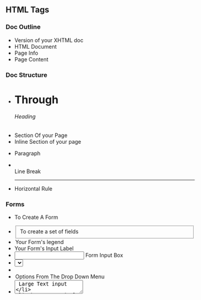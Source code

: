 ## HTML Tags

### Doc Outline

- <!DOCTYPE> Version of your XHTML doc
- <html> HTML Document
- <head> Page Info
- <body> Page Content 

### Doc Structure

-  <h1> Through <h6> Heading
- <div> Section Of your Page
- <span> Inline Section of your page
- <p> Paragraph
- <br /> Line Break
- <hr></hr> Horizontal Rule

### Forms

- <form> To Create A Form
- <fieldset> To create a set of fields
- <legend> Your Form's legend
- <label /> Your Form's Input Label
- <input /> Form Input Box
- <select> Drop Down Menu Box
- <optgroup> A Group of Options
- <option> Options From The Drop Down Menu
- <textarea> Large Text input
- <button> A simple Button


### Input Type Fields

- <input type="url"> To enter a URL
- <input type="range"> A slider to let you choose which number you wish
- <input type="tel"> An input field to let you enter your phone number
- <input type="datetime-local"> An input field which lets you select the day from a calendar
- <input type="month"> An input field which lets you select the month from a calendar
- <input type="week"> An input field which lets you select the week from a calendar
- <input type="color"> An input field which lets you choose the color you want from a palette
- <input type="text"/> <datalist id="profs"> <option val="dj"> <option val="pol2626"> </datalist>An input suggestion field
- 


### Links

- <a href=""> A Page Hyperlink you want to be redirected to
- <a href="mailto: x"> This sends an email to the x recipient
- <a name="name"> Anchor Tag
- <a href="#name"> Link to another page on the website or some other route


### Lists

- <ul> Unordered List

- <ol> Ordered List

- <li> List Item

- <dl> Definition List

- <dt> Defintion Term

- <dd> Term Description


### Page Info

- <base /> Base URL

- <meta /> Meta Data

- <title> Title

- <link /> Relevant Resource

- <style >   Style Resource

- <bdo> To override the text direction

- <template> store some content and hide it when the page loads only display it to JS

- <meter> measure data in a specific range

- <dialog> dialog box

- <details> create an interactive widget that the user can open and close

- <progress> display the progress of a task aka progress bar for your website


### Tables

- <table> To Create A New Table

- <caption> To create a caption for your table

- <thread> Thread

- <tbody> Your table's body

- <tfoot> Your Table Footer

- <colgroup> A Column Group

- <col> Your Table Column

- <tr> Table Row

- <th> Your Table's header for that cell

- <td> The data you will place in your table cell

### HTML5 Page Layout

- ![HTML5 Page Layout](https://user-images.githubusercontent.com/31806568/123695400-69454f80-d852-11eb-941a-c5f93f80d4db.jpg)


### Emmet

1. Child operator i.e. >
div > ul > li
```html
<div>
    <ul>
        <li></li>
    </ul>
</div>
```

2. ! Operator gives you html5 boiler plate code
```html
<!DOCTYPE html>
<html lang="en">
<head>
    <meta charset="UTF-8">
    <meta http-equiv="X-UA-Compatible" content="IE=edge">
    <meta name="viewport" content="width=device-width, initial-scale=1.0">
    <title>Document</title>
</head>
<body>
    
</body>
</html>
```

3. Child Operator > i.e. div > ul > li Means to nest elem inside each other

```html
<div>
    <ul>
        <li></li>
    </ul>
</div>
```


4. Sibling Operator + meaning place things near each other: div+p+a
```html
<div></div>
<p></p>
<a></a>
```

5. Multiplication operator: * can define how many times elem should be outp

- ul>li*5
```html
<ul>
    <li></li>
    <li></li>
    <li></li>
    <li></li>
    <li></li>
</ul>
```

6. Grouping Operator: ()

- div > (header>ul>li*2>a)
```html
<div>
    <header>
        <ul>
            <li><a href=""></a></li>
            <li><a href=""></a></li>
        </ul>
    </header>
</div>
```

7. Item Numbering Operator: $ 

- ul>li.item$*5
```html
<ul>
    <li class="item1"></li>
    <li class="item2"></li>
    <li class="item3"></li>
    <li class="item4"></li>
    <li class="item5"></li>
</ul>

```

8. Curly Brace means Text: {}

- a {Click Me}
```html
<a href="">Click Me</a>
```


9. Id Vs Class

- .container ===> class
```html
<div class="container">

</div>
```

- #wrapper ===> id
```html
<div id="wrapper">

</div>
```